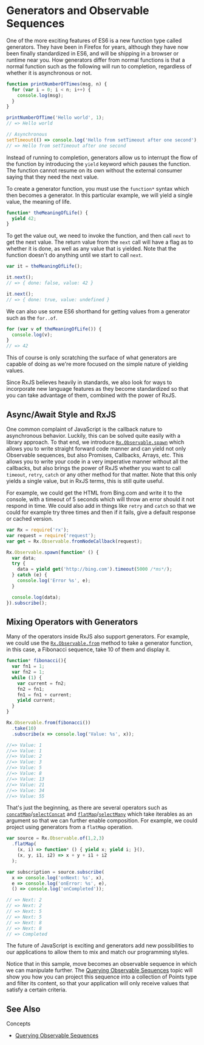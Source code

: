 # Generators and Observable Sequences #

One of the more exciting features of ES6 is a new function type called generators.  They have been in Firefox for years, although they have now been finally standardized in ES6, and will be shipping in a browser or runtime near you. How generators differ from normal functions is that a normal function such as the following will run to completion, regardless of whether it is asynchronous or not.

```js
function printNumberOfTimes(msg, n) {
  for (var i = 0; i < n; i++) {
    console.log(msg);
  }
}

printNumberOfTime('Hello world', 1);
// => Hello world

// Asynchronous
setTimeout(() => console.log('Hello from setTimeout after one second'), 1000); 
// => Hello from setTimeout after one second
```

Instead of running to completion, generators allow us to interrupt the flow of the function by introducing the `yield` keyword which pauses the function.  The function cannot resume on its own without the external consumer saying that they need the next value.  

To create a generator function, you must use the `function*` syntax which then becomes a generator.  In this particular example, we will yield a single value, the meaning of life.
```js
function* theMeaningOfLife() {
  yield 42;
}
```

To get the value out, we need to invoke the function, and then call `next` to get the next value.  The return value from the `next` call will have a flag as to whether it is done, as well as any value that is yielded.  Note that the function doesn't do anything until we start to call `next`.

```js
var it = theMeaningOfLife();

it.next();
// => { done: false, value: 42 }

it.next();
// => { done: true, value: undefined }
```

We can also use some ES6 shorthand for getting values from a generator such as the `for..of`.

```js
for (var v of theMeaningOfLife()) {
  console.log(v);
}
// => 42
```

This of course is only scratching the surface of what generators are capable of doing as we're more focused on the simple nature of yielding values.

Since RxJS believes heavily in standards, we also look for ways to incorporate new language features as they become standardized so that you can take advantage of them, combined with the power of RxJS.

## Async/Await Style and RxJS ##

One common complaint of JavaScript is the callback nature to asynchronous behavior.  Luckily, this can be solved quite easily with a library approach.  To that end, we introduce [`Rx.Observable.spawn`](../../observable/observable_methods/spawn.md) which allows you to write straight forward code manner and can yield not only Observable sequences, but also Promises, Callbacks, Arrays, etc.  This allows you to write your code in a very imperative manner without all the callbacks, but also brings the power of RxJS whether you want to call `timeout`, `retry`, `catch` or any other method for that matter.  Note that this only yields a single value, but in RxJS terms, this is still quite useful.  

For example, we could get the HTML from Bing.com and write it to the console, with a timeout of 5 seconds which will throw an error should it not respond in time.  We could also add in things like `retry` and `catch` so that we could for example try three times and then if it fails, give a default response or cached version.

```js
var Rx = require('rx');
var request = require('request');
var get = Rx.Observable.fromNodeCallback(request);

Rx.Observable.spawn(function* () {
  var data;
  try {
    data = yield get('http://bing.com').timeout(5000 /*ms*/);
  } catch (e) {
    console.log('Error %s', e);
  } 

  console.log(data);
}).subscribe();
```

## Mixing Operators with Generators ##

Many of the operators inside RxJS also support generators.  For example, we could use the [`Rx.Observable.from`](https://github.com/Reactive-Extensions/RxJS/tree/master/doc/api/core/operators/from.md) method to take a generator function, in this case, a Fibonacci sequence, take 10 of them and display it.

```js
function* fibonacci(){
  var fn1 = 1;
  var fn2 = 1;
  while (1) {
    var current = fn2;
    fn2 = fn1;
    fn1 = fn1 + current;
    yield current;
  }
}

Rx.Observable.from(fibonacci())
  .take(10)
  .subscribe(x => console.log('Value: %s', x));

//=> Value: 1
//=> Value: 1
//=> Value: 2
//=> Value: 3
//=> Value: 5
//=> Value: 8
//=> Value: 13
//=> Value: 21
//=> Value: 34
//=> Value: 55
```

That's just the beginning, as there are several operators such as [`concatMap`](https://github.com/Reactive-Extensions/RxJS/tree/master/doc/api/core/operators/concatmap.md)/[`selectConcat`](https://github.com/Reactive-Extensions/RxJS/tree/master/doc/api/core/operators/concatmap.md) and [`flatMap`](https://github.com/Reactive-Extensions/RxJS/tree/master/doc/api/core/operators/selectmany.md)/[`selectMany`](https://github.com/Reactive-Extensions/RxJS/tree/master/doc/api/core/operators/concatmap.md) which take iterables as an argument so that we can further enable composition.  For example, we could project using generators from a `flatMap` operation.

```js
var source = Rx.Observable.of(1,2,3)
  .flatMap(
    (x, i) => function* () { yield x; yield i; }(),
    (x, y, i1, i2) => x + y + i1 + i2
  );

var subscription = source.subscribe(
  x => console.log('onNext: %s', x),
  e => console.log('onError: %s', e),
  () => console.log('onCompleted'));

// => Next: 2
// => Next: 2
// => Next: 5
// => Next: 5
// => Next: 8
// => Next: 8
// => Completed
```

The future of JavaScript is exciting and generators add new possibilities to our applications to allow them to mix and match our programming styles.

Notice that in this sample, move becomes an observable sequence in which we can manipulate further. The [Querying Observable Sequences](querying.md) topic will show you how you can project this sequence into a collection of Points type and filter its content, so that your application will only receive values that satisfy a certain criteria.

## See Also

Concepts
- [Querying Observable Sequences](querying.md)